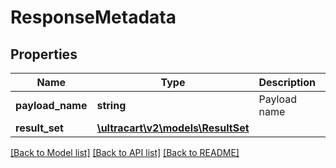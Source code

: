 # ResponseMetadata

## Properties
Name | Type | Description | Notes
------------ | ------------- | ------------- | -------------
**payload_name** | **string** | Payload name | [optional] 
**result_set** | [**\ultracart\v2\models\ResultSet**](ResultSet.md) |  | [optional] 

[[Back to Model list]](../README.md#documentation-for-models) [[Back to API list]](../README.md#documentation-for-api-endpoints) [[Back to README]](../README.md)


